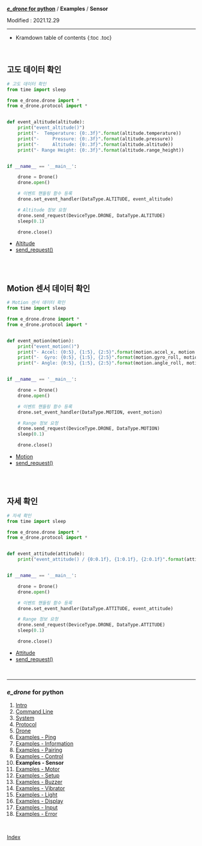 **[*e_drone* for python](index.md)** / **Examples** / **Sensor**

Modified : 2021.12.29

---

* Kramdown table of contents
{:toc .toc}

<br>


<a name="Altitude"></a>
## 고도 데이터 확인

```py
# 고도 데이터 확인
from time import sleep

from e_drone.drone import *
from e_drone.protocol import *


def event_altitude(altitude):
    print("event_altitude()")
    print("-  Temperature: {0:.3f}".format(altitude.temperature))
    print("-     Pressure: {0:.3f}".format(altitude.pressure))
    print("-     Altitude: {0:.3f}".format(altitude.altitude))
    print("- Range Height: {0:.3f}".format(altitude.range_height))


if __name__ == '__main__':

    drone = Drone()
    drone.open()

    # 이벤트 핸들링 함수 등록
    drone.set_event_handler(DataType.ALTITUDE, event_altitude)

    # Altitude 정보 요청
    drone.send_request(DeviceType.DRONE, DataType.ALTITUDE)
    sleep(0.1)

    drone.close()
```

- [Altitude](04_protocol.md#Altitude)
- [send_request()](05_drone.md#send_request)


<br>
<br>


<a name="Motion"></a>
## Motion 센서 데이터 확인

```py
# Motion 센서 데이터 확인
from time import sleep

from e_drone.drone import *
from e_drone.protocol import *


def event_motion(motion):
    print("event_motion()")
    print("- Accel: {0:5}, {1:5}, {2:5}".format(motion.accel_x, motion.accel_y, motion.accel_z))
    print("-  Gyro: {0:5}, {1:5}, {2:5}".format(motion.gyro_roll, motion.gyro_pitch, motion.gyro_yaw))
    print("- Angle: {0:5}, {1:5}, {2:5}".format(motion.angle_roll, motion.angle_pitch, motion.angle_yaw))


if __name__ == '__main__':

    drone = Drone()
    drone.open()

    # 이벤트 핸들링 함수 등록
    drone.set_event_handler(DataType.MOTION, event_motion)

    # Range 정보 요청
    drone.send_request(DeviceType.DRONE, DataType.MOTION)
    sleep(0.1)

    drone.close()
```

- [Motion](04_protocol.md#Motion)
- [send_request()](05_drone.md#send_request)


<br>
<br>


<a name="Attitude"></a>
## 자세 확인

```py
# 자세 확인
from time import sleep

from e_drone.drone import *
from e_drone.protocol import *


def event_attitude(attitude):
    print("event_attitude() / {0:0.1f}, {1:0.1f}, {2:0.1f}".format(attitude.roll, attitude.pitch, attitude.yaw))


if __name__ == '__main__':

    drone = Drone()
    drone.open()

    # 이벤트 핸들링 함수 등록
    drone.set_event_handler(DataType.ATTITUDE, event_attitude)

    # Range 정보 요청
    drone.send_request(DeviceType.DRONE, DataType.ATTITUDE)
    sleep(0.1)

    drone.close()
```

- [Attitude](04_protocol.md#Attitude)
- [send_request()](05_drone.md#send_request)


<br>

---

<h3><i>e_drone</i> for python</H3>

 1. [Intro](01_intro.md)
 2. [Command Line](02_commandline.md)
 3. [System](03_system.md)
 4. [Protocol](04_protocol.md)
 5. [Drone](05_drone.md)
 6. [Examples - Ping](examples_01_ping.md)
 7. [Examples - Information](examples_02_information.md)
 8. [Examples - Pairing](examples_03_pairing.md)
 9. [Examples - Control](examples_04_control.md)
10. **Examples - Sensor**
11. [Examples - Motor](examples_06_motor.md)
12. [Examples - Setup](examples_07_setup.md)
13. [Examples - Buzzer](examples_08_buzzer.md)
14. [Examples - Vibrator](examples_09_vibrator.md)
15. [Examples - Light](examples_10_light.md)
16. [Examples - Display](examples_11_display.md)
17. [Examples - Input](examples_12_input.md)
18. [Examples - Error](examples_13_error.md)

<br>

[Index](index.md)
